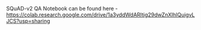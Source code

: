 SQuAD-v2 QA Notebook can be found here - https://colab.research.google.com/drive/1a3yddWdARltig29dwZnXlhlQuigvLJCS?usp=sharing 
